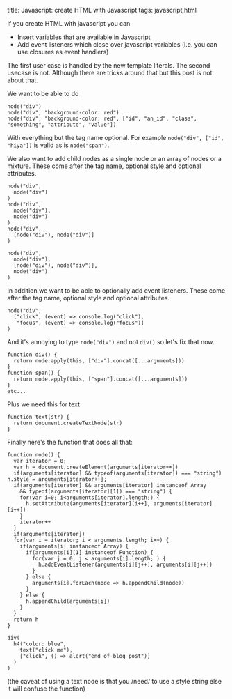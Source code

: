 title: Javascript: create HTML with Javascript
tags: javascript,html

If you create HTML with javascript you can

* Insert variables that are available in Javascript
* Add event listeners which close over javascript variables (i.e. you can use closures as event handlers)

The first user case is handled by the new template literals. The second usecase is not. Although there are tricks around that but this post is not about that.

We want to be able to do 

```
node("div")
node("div", "background-color: red")
node("div", "background-color: red", ["id", "an_id", "class", "something", "attribute", "value"])
```

With everything but the tag name optional. For example `node("div", ["id", "hiya"])` is valid as is `node("span")`.

We also want to add child nodes as a single node or an array of nodes or a mixture. These come after the tag name, optional style and optional attributes.

```
node("div",
  node("div")
)
node("div",
  node("div"),
  node("div")
)
node("div",
  [node("div"), node("div")]
)

node("div",
  node("div"),
  [node("div"), node("div")],
  node("div")
)
```

In addition we want to be able to optionally add event listeners. These come after the tag name, optional style and optional attributes.

```
node("div", 
  ["click", (event) => console.log("click"),
   "focus", (event) => console.log("focus")]
)
```

And it's annoying to type `node("div")` and not `div()` so let's fix that now.

```
function div() { 
  return node.apply(this, ["div"].concat([...arguments]))
}
function span() { 
  return node.apply(this, ["span"].concat([...arguments]))
}
etc...
```

Plus we need this for text

```
function text(str) {
  return document.createTextNode(str)
}
```

Finally here's the function that does all that:

```
function node() {
  var iterator = 0;
  var h = document.createElement(arguments[iterator++])
  if(arguments[iterator] && typeof(arguments[iterator]) === "string") h.style = arguments[iterator++];
  if(arguments[iterator] && arguments[iterator] instanceof Array
    && typeof(arguments[iterator][1]) === "string") {
    for(var i=0; i<arguments[iterator].length;) {
      h.setAttribute(arguments[iterator][i++], arguments[iterator][i++])
    }
    iterator++
  }
  if(arguments[iterator])
  for(var i = iterator; i < arguments.length; i++) {
    if(arguments[i] instanceof Array) {
      if(arguments[i][1] instanceof Function) {
        for(var j = 0; j < arguments[i].length; ) {
          h.addEventListener(arguments[i][j++], arguments[i][j++])
        }
      } else {
        arguments[i].forEach(node => h.appendChild(node))
      }
    } else {
      h.appendChild(arguments[i])
    }
  }
  return h
}
```

```
div(
  h4("color: blue", 
    text("click me"),
    ["click", () => alert("end of blog post")]
  )
)
```

(the caveat of using a text node is that you /need/ to use a style string else it will confuse the function)
